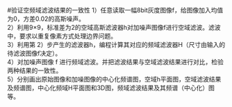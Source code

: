 #验证空频域滤波结果的一致性
1）任意读取一幅8bit灰度图像f，给图像加入均值为0，方差0.02的高斯噪声。<br>
2）利用9×9，标准差为2的空域高斯滤波器h对加噪声图像f进行空域滤波。滤波中，要求以重复像素方式处理边界问题。<br>
3）利用第 2）步产生的滤波器h，编程计算其对应的频域滤波器H（尺寸由输入的待滤波图像f决定）。<br>
4）对加噪声图像 f 进行频域滤波。并把滤波结果与空域滤波结果进行对比，检验两种结果的一致性。<br>
5）分别画出原始图像和加噪图像的中心化频谱图，空域h平面图，空域滤波结果及频谱图，中心化频域H平面图和3D图，频域滤波结果及其频谱（中心化）图等。<br>